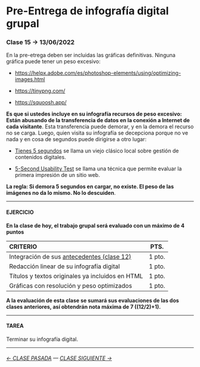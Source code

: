 # Pre-Entrega de infografía digital grupal

### Clase 15 → 13/06/2022

En la pre-etrega deben ser incluidas las gráficas definitivas. Ninguna gráfica puede tener un peso excesivo:

- https://helpx.adobe.com/es/photoshop-elements/using/optimizing-images.html

- https://tinypng.com/

- https://squoosh.app/

**Es que si ustedes incluye en su infografía recursos de peso excesivo: Están abusando de la transferencia de datos en la conexión a Internet de cada visitante**. Esta transferencia puede demorar, y en la demora el recurso no se carga. Luego, quien visita su infografía se decepciona porque no ve nada y en cosa de segundos puede dirigirse a otro lugar:

- [Tienes 5 segundos](http://www.tienes5segundos.cl/) se llama un viejo clásico local sobre gestión de contenidos digitales. 

- [5-Second Usability Test](https://www.nngroup.com/videos/5-second-usability-test/) se llama una técnica que permite evaluar la primera impresión de un sitio web. 

**La regla: Si demora 5 segundos en cargar, no existe. El peso de las imágenes no da lo mismo. No lo descuiden**.

- - - - - - - - - - - 

#### EJERCICIO

**En la clase de hoy, el trabajo grupal será evaluado con un máximo de 4 puntos** 

| CRITERIO | PTS.  |
|:---------|:-----:|
| Integración de sus [antecedentes (clase 12)](https://github.com/profesorfaco/dno075-2022-1/tree/main/clase-12) | 1 pto. |
| Redacción linear de su infografía digital | 1 pto. |
| Títulos y textos originales ya incluidos en HTML | 1 pto. |
| Gráficas con resolución y peso optimizados | 1 pto. |

**A la evaluación de esta clase se sumará sus evaluaciones de las dos clases anteriores, así obtendrán nota máxima de 7 ((12/2)+1).**

- - - - - - - - - - - 

#### TAREA

Terminar su infografía digital.

- - - - - - - - - - -

###### [← CLASE PASADA](https://github.com/profesorfaco/dno075-2022-1/tree/main/clase-14) — [CLASE SIGUIENTE →](https://github.com/profesorfaco/dno075-2022-1/tree/main/clase-18)
